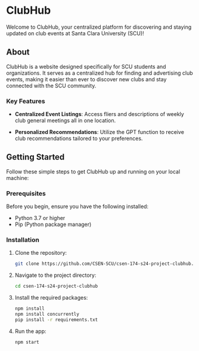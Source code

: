 # ClubHub

Welcome to ClubHub, your centralized platform for discovering and staying updated on club events at Santa Clara University (SCU)!

## About

ClubHub is a website designed specifically for SCU students and organizations. It serves as a centralized hub for finding and advertising club events, making it easier than ever to discover new clubs and stay connected with the SCU community.

### Key Features

- **Centralized Event Listings**: Access fliers and descriptions of weekly club general meetings all in one location.
  
- **Personalized Recommendations**: Utilize the GPT function to receive club recommendations tailored to your preferences.

## Getting Started

Follow these simple steps to get ClubHub up and running on your local machine:

### Prerequisites

Before you begin, ensure you have the following installed:

- Python 3.7 or higher
- Pip (Python package manager)

### Installation

1. Clone the repository:
   ```bash
   git clone https://github.com/CSEN-SCU/csen-174-s24-project-clubhub.git
2. Navigate to the project directory:
   ```bash
   cd csen-174-s24-project-clubhub
3. Install the required packages:
   ```bash
   npm install
   npm install concurrently
   pip install -r requirements.txt
4. Run the app:
   ```bash
   npm start 
